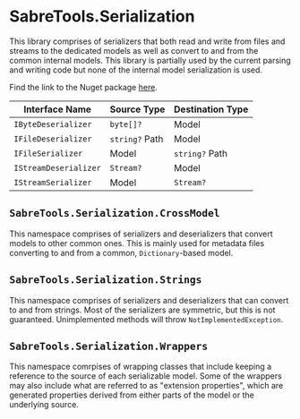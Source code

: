 # SabreTools.Serialization

This library comprises of serializers that both read and write from files and streams to the dedicated models as well as convert to and from the common internal models. This library is partially used by the current parsing and writing code but none of the internal model serialization is used.

Find the link to the Nuget package [here](https://www.nuget.org/packages/SabreTools.Serialization).

| Interface Name | Source Type | Destination Type |
| --- | --- | --- |
| `IByteDeserializer` | `byte[]?` | Model |
| `IFileDeserializer` | `string?` Path | Model |
| `IFileSerializer` | Model | `string?` Path |
| `IStreamDeserializer` | `Stream?` | Model |
| `IStreamSerializer` | Model | `Stream?` |

## `SabreTools.Serialization.CrossModel`

This namespace comprises of serializers and deserializers that convert models to other common ones. This is mainly used for metadata files converting to and from a common, `Dictionary`-based model.

## `SabreTools.Serialization.Strings`

This namespace comprises of serializers and deserializers that can convert to and from strings. Most of the serializers are symmetric, but this is not guaranteed. Unimplemented methods will throw `NotImplementedException`.

## `SabreTools.Serialization.Wrappers`

This namespace comrpises of wrapping classes that include keeping a reference to the source of each serializable model. Some of the wrappers may also include what are referred to as "extension properties", which are generated properties derived from either parts of the model or the underlying source.
